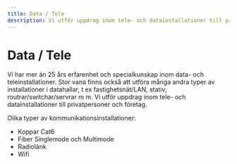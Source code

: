 ```yaml
---
title: Data / Tele
description: Vi utför uppdrag inom tele- och datainstallationer till privatpersoner och företag.
---
```


# Data / Tele

Vi har mer än 25 års erfarenhet och specialkunskap inom data- och teleinstallationer. Stor vana finns också att utföra många andra typer av installationer i datahallar, t ex fastighetsnät/LAN, stativ, routrar/switchar/servrar m m. Vi utför uppdrag inom tele- och datainstallationer till privatpersoner och företag.

Olika typer av kommunikationsinstallationer:

- Koppar Cat6
- Fiber Singlemode och Multimode
- Radiolänk
- Wifi
